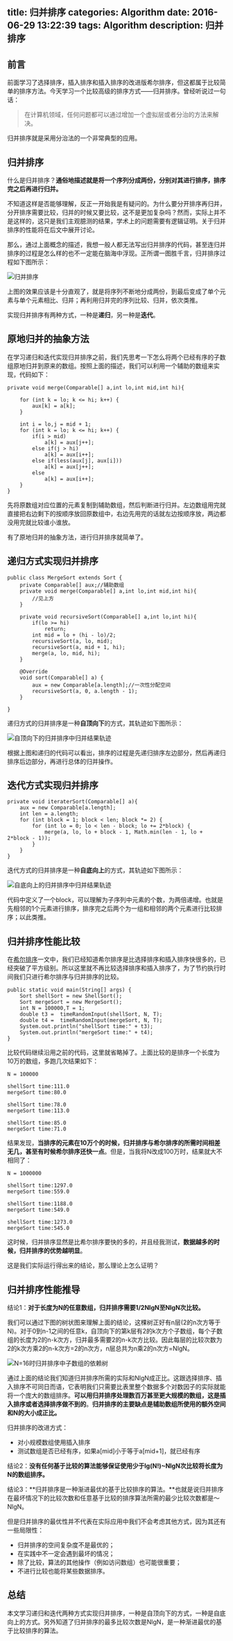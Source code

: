 title: 归并排序
categories: Algorithm
date: 2016-06-29 13:22:39
tags: Algorithm
description: 归并排序
---

## 前言

前面学习了选择排序，插入排序和插入排序的改进版希尔排序，但这都属于比较简单的排序方法。今天学习一个比较高级的排序方式——归并排序。曾经听说过一句话：

> 在计算机领域，任何问题都可以通过增加一个虚拟层或者分治的方法来解决。

归并排序就是采用分治法的一个非常典型的应用。

## 归并排序

什么是归并排序？**通俗地描述就是将一个序列分成两份，分别对其进行排序，排序完之后再进行归并。**

不知道这样是否能够理解，反正一开始我是有疑问的。为什么要分开排序再归并，分开排序需要比较，归并的时候又要比较，这不是更加复杂吗？然而，实际上并不是这样的，这只是我们主观臆测的结果，学术上的问题需要有逻辑证明。关于归并排序的性能将在后文中展开讨论。

那么，通过上面概念的描述，我想一般人都无法写出归并排序的代码，甚至连归并排序的过程是怎么样的也不一定能在脑海中浮现。正所谓一图胜千言，归并排序过程如下图所示：

![归并排序](https://raw.githubusercontent.com/rason/rason.github.io/master/image/Merge-sort-example-300px.gif)

上图的效果应该是十分直观了，就是将序列不断地分成两份，到最后变成了单个元素与单个元素相比、归并；再利用归并完的序列比较、归并，依次类推。

实现归并排序有两种方式，一种是**递归**，另一种是**迭代**。

<!-- more -->

## 原地归并的抽象方法

在学习递归和迭代实现归并排序之前，我们先思考一下怎么将两个已经有序的子数组原地归并到原来的数组。按照上面的描述，我们可以利用一个辅助的数组来实现，代码如下：

```
private void merge(Comparable[] a,int lo,int mid,int hi){
	
	for (int k = lo; k <= hi; k++) {
		aux[k] = a[k];
	}
	
	int i = lo,j = mid + 1;
	for (int k = lo; k <= hi; k++) {
		if(i > mid)
			a[k] = aux[j++];
		else if(j > hi)
			a[k] = aux[i++];
		else if(less(aux[j], aux[i]))
			a[k] = aux[j++];
		else
			a[k] = aux[i++];
	}
}
```
先将原数组对应位置的元素复制到辅助数组，然后判断进行归并。左边数组用完就直接把右边剩下的按顺序放回原数组中，右边先用完的话就左边按顺序放，两边都没用完就比较谁小谁放。

有了原地归并的抽象方法，进行归并排序就简单了。

## 递归方式实现归并排序

```
public class MergeSort extends Sort {
	private Comparable[] aux;//辅助数组
	private void merge(Comparable[] a,int lo,int mid,int hi){
		//见上方
	}
	
	private void recursiveSort(Comparable[] a,int lo,int hi){
		if(lo >= hi)
			return;
		int mid = lo + (hi - lo)/2;
		recursiveSort(a, lo, mid);
		recursiveSort(a, mid + 1, hi);
		merge(a, lo, mid, hi);
	}
	
	@Override
	void sort(Comparable[] a) {
		aux = new Comparable[a.length];//一次性分配空间
		recursiveSort(a, 0, a.length - 1);
	}

}
```

递归方式的归并排序是一种**自顶向下**的方式，其轨迹如下图所示：

![自顶向下的归并排序中归并结果轨迹](https://raw.githubusercontent.com/rason/rason.github.io/master/image/mergesort1)

根据上图和递归的代码可以看出，排序的过程是先递归排序左边部分，然后再递归排序后边部分，再进行总体的归并操作。

## 迭代方式实现归并排序

```
private void iteraterSort(Comparable[] a){
	aux = new Comparable[a.length];
	int len = a.length;
	for (int block = 1; block < len; block *= 2) {
		for (int lo = 0; lo < len - block; lo += 2*block) {
			merge(a, lo, lo + block - 1, Math.min(len - 1, lo + 2*block - 1));
		}
	}
}

```

迭代方式的归并排序是一种**自底向上**的方式，其轨迹如下图所示：

![自底向上的归并排序中归并结果轨迹](https://raw.githubusercontent.com/rason/rason.github.io/master/image/mergesort2)

代码中定义了一个block，可以理解为子序列中元素的个数，为两倍递增。也就是先相邻的1个元素进行排序，排序完之后两个为一组和相邻的两个元素进行比较排序；以此类推。

## 归并排序性能比较

在[希尔排序](http://rason.me/2016/06/07/ShellSort/)一文中，我们已经知道希尔排序是比选择排序和插入排序快很多的，已经突破了平方级别。所以这里就不再比较选择排序和插入排序了，为了节约执行时间我们只进行希尔排序与归并排序的比较。

```
public static void main(String[] args) {
	Sort shellSort = new ShellSort();
	Sort mergeSort = new MergeSort();
	int N = 100000,T = 1;
	double t3 =  timeRandomInput(shellSort, N, T);
	double t4 =  timeRandomInput(mergeSort, N, T);
	System.out.println("shellSort time:" + t3);
	System.out.println("mergeSort time:" + t4);
}
```

比较代码继续沿用之前的代码，这里就省略掉了。上面比较的是排序一个长度为10万的数组，多跑几次结果如下：

```
N = 100000

shellSort time:111.0
mergeSort time:80.0

shellSort time:78.0
mergeSort time:113.0

shellSort time:85.0
mergeSort time:71.0

```

结果发现，**当排序的元素在10万个的时候，归并排序与希尔排序的所需时间相差无几，甚至有时候希尔排序还快一点**。但是，当我将N改成100万时，结果就大不相同了：

```
N = 1000000

shellSort time:1297.0
mergeSort time:559.0

shellSort time:1188.0
mergeSort time:549.0

shellSort time:1273.0
mergeSort time:545.0

```

这时候，归并排序显然是比希尔排序要快的多的，并且经我测试，**数据越多的时候，归并排序的优势越明显**。

这是我们实际运行得出来的结论，那么理论上怎么证明？

## 归并排序性能推导

结论1：**对于长度为N的任意数组，归并排序需要1/2NlgN至NlgN次比较。**

我们可以通过下图的树状图来理解上面的结论，这棵树正好有n层(2的n次方等于N)。对于0到n-1之间的任意k，自顶向下的第k层有2的k次方个子数组，每个子数组的长度为2的n-k次方，归并最多需要2的n-k次方比较。因此每层的比较次数为2的k次方乘2的n-k次方=2的n次方，n层总共为n乘2的n次方=NlgN。

![N=16时归并排序中子数组的依赖树](https://raw.githubusercontent.com/rason/rason.github.io/master/image/mergesort3)

通过上面的结论我们知道归并排序所需的实际和NlgN成正比。这跟选择排序、插入排序不可同日而语，它表明我们只需要比表里整个数据多个对数因子的实际就能将一个庞大的数组排序。**可以用归并排序处理数百万甚至更大规模的数组，这是插入排序或者选择排序做不到的**。**归并排序的主要缺点是辅助数组所使用的额外空间和N的大小成正比。**

归并排序的改进方式：

- 对小规模数组使用插入排序
- 测试数组是否已经有序，如果a[mid]小于等于a[mid+1]，就已经有序

结论2：**没有任何基于比较的算法能够保证使用少于lg(N!)~NlgN次比较将长度为N的数组排序。**

结论3：**归并排序是一种渐进最优的基于比较排序的算法。**也就是说归并排序在最坏情况下的比较次数和任意基于比较的排序算法所需的最少比较次数都是～NlgN。

但是归并排序的最优性并不代表在实际应用中我们不会考虑其他方式，因为其还有一些局限性：

- 归并排序的空间复杂度不是最优的；
- 在实践中不一定会遇到最坏的情况；
- 除了比较，算法的其他操作（例如访问数组）也可能很重要；
- 不进行比较也能将某些数据排序。

## 总结

本文学习递归和迭代两种方式实现归并排序，一种是自顶向下的方式，一种是自底向上的方式。另外知道了归并排序的最多比较次数是NlgN，是一种渐进最优的基于比较排序的算法。
